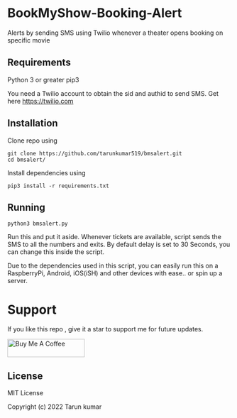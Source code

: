 # BookMyShow-Booking-Alert
Alerts by sending SMS using Twilio whenever a theater opens booking on specific movie

## Requirements

Python 3 or greater
pip3

You need a Twilio account to obtain the sid and authid to send SMS. Get here https://twilio.com

## Installation

Clone repo using
```
git clone https://github.com/tarunkumar519/bmsalert.git
cd bmsalert/
```

Install dependencies using
```
pip3 install -r requirements.txt
```
## Running
```
python3 bmsalert.py
```

Run this and put it aside. Whenever tickets are available, script sends the SMS to all the numbers and exits.
By default delay is set to 30 Seconds, you can change this inside the script.

Due to the dependencies used in this script, you can easily run this on a RaspberryPi, Android, iOS(iSH) and other devices with ease.. or spin up a server.

# Support
If you like this repo , give it a star to support me for future updates.

<a href="https://www.buymeacoffee.com/ga1325117D" target="_blank"><img src="https://cdn.buymeacoffee.com/buttons/default-orange.png" alt="Buy Me A Coffee" height="41" width="174"></a>

## License

MIT License

Copyright (c) 2022 Tarun kumar

